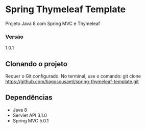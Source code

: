 # Spring Thymeleaf Template

Projeto Java 8 com Spring MVC e Thymeleaf

### Versão
1.0.1

## Clonando o projeto

Requer o Git configurado. No terminal, use o comando: 
git clone https://github.com/tiagosousaeti/spring-thymeleaf-template.git

## Dependências
- Java 8
- Servlet API 3.1.0
- Spring MVC 5.0.1